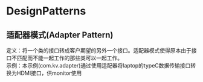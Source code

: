 # DesignPatterns

## 适配器模式(Adapter Pattern)
 定义：将一个类的接口转成客户期望的另外一个接口。适配器模式使得原本由于接口不匹配而不能一起工作的那些类可以一起工作。  
 示例：本示例(com.kv.adapter)通过使用适配器将laptop的typeC数据传输接口转换为HDMI接口，供monitor使用
